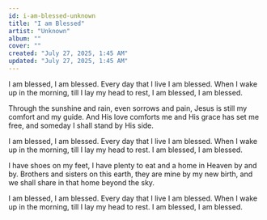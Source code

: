 ```yaml
---
id: i-am-blessed-unknown
title: "I am Blessed"
artist: "Unknown"
album: ""
cover: ""
created: "July 27, 2025, 1:45 AM"
updated: "July 27, 2025, 1:45 AM"
---
```


I am blessed, I am blessed. Every day that I live I am blessed. When I wake up in the morning, till I lay my head to rest, I am blessed, I am blessed.

Through the sunshine and rain, even sorrows and pain, Jesus is still my comfort and my guide. And His love comforts me and His grace has set me free, and someday I shall stand by His side. 

I am blessed, I am blessed. Every day that I live I am blessed. When I wake up in the morning, till I lay my head to rest. I am blessed, I am blessed.

I have shoes on my feet, I have plenty to eat and a home in Heaven by and by. Brothers and sisters on this earth, they are mine by my new birth, and we shall share in that home beyond the sky.

I am blessed, I am blessed. Every day that I live I am blessed. When I wake up in the morning, till I lay my head to rest. I am blessed, I am blessed.

